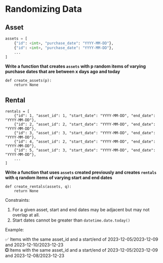 # Randomizing Data

## Asset

```python
assets = [
    {"id": <int>, "purchase_date": "YYYY-MM-DD"},
    {"id": <int>, "purchase_date": "YYYY-MM-DD"},
    ...
]
```

**Write a function that creates `assets` with p random items of varying purchase dates that are between x days ago and today**

```
def create_assets(p):
    return None
```

## Rental

```
rentals = [
    {"id": 1, "asset_id": 1, "start_date": "YYYY-MM-DD", "end_date": "YYYY-MM-DD"},
    {"id": 2, "asset_id": 2, "start_date": "YYYY-MM-DD", "end_date": "YYYY-MM-DD"},
    {"id": 3, "asset_id": 3, "start_date": "YYYY-MM-DD", "end_date": "YYYY-MM-DD"},
    {"id": 4, "asset_id": 2, "start_date": "YYYY-MM-DD", "end_date": "YYYY-MM-DD"},
    {"id": 5, "asset_id": 3, "start_date": "YYYY-MM-DD", "end_date": "YYYY-MM-DD"},
    ...
]
```

**Write a function that uses `assets` created previously and creates `rentals` with q random items of varying start and end dates**

```
def create_rentals(assets, q):
    return None
```

Constraints:
1. For a given asset, start and end dates may be adjacent but may not overlap at all.
2. Start dates cannot be greater than `datetime.date.today()`

Example:

✅ Items with the same asset_id and a start/end of 2023-12-05/2023-12-09 and 2023-12-10/2023-12-23<br>
❎ Items with the same asset_id and a start/end of 2023-12-05/2023-12-09 and 2023-12-08/2023-12-23